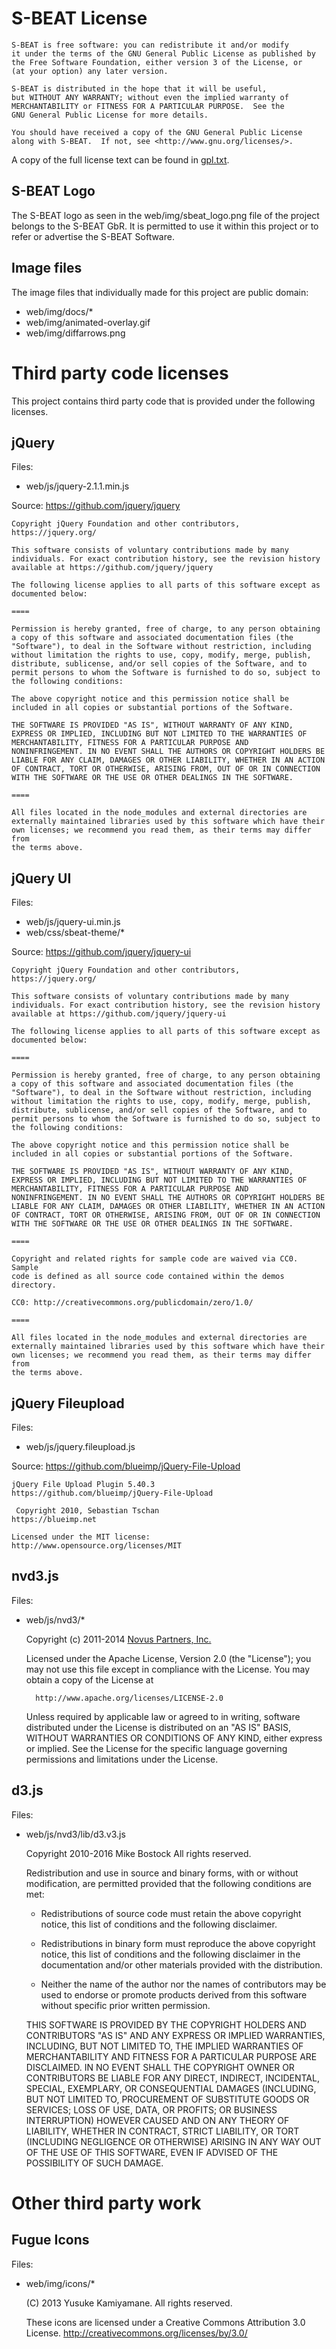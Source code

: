 # S-BEAT License

	S-BEAT is free software: you can redistribute it and/or modify
	it under the terms of the GNU General Public License as published by
	the Free Software Foundation, either version 3 of the License, or
	(at your option) any later version.
	
	S-BEAT is distributed in the hope that it will be useful,
	but WITHOUT ANY WARRANTY; without even the implied warranty of
	MERCHANTABILITY or FITNESS FOR A PARTICULAR PURPOSE.  See the
	GNU General Public License for more details.
	
	You should have received a copy of the GNU General Public License
	along with S-BEAT.  If not, see <http://www.gnu.org/licenses/>.

A copy of the full license text can be found in [gpl.txt](gpl.txt).

## S-BEAT Logo

The S-BEAT logo as seen in the web/img/sbeat_logo.png file of the project belongs to the S-BEAT GbR. It is permitted to use it within this project or to refer or advertise the S-BEAT Software.

## Image files

The image files that individually made for this project are public domain:

* web/img/docs/*
* web/img/animated-overlay.gif
* web/img/diffarrows.png

# Third party code licenses

This project contains third party code that is provided under the following licenses.

## jQuery

Files:

* web/js/jquery-2.1.1.min.js

Source: https://github.com/jquery/jquery

	Copyright jQuery Foundation and other contributors, https://jquery.org/
	
	This software consists of voluntary contributions made by many
	individuals. For exact contribution history, see the revision history
	available at https://github.com/jquery/jquery
	
	The following license applies to all parts of this software except as
	documented below:
	
	====
	
	Permission is hereby granted, free of charge, to any person obtaining
	a copy of this software and associated documentation files (the
	"Software"), to deal in the Software without restriction, including
	without limitation the rights to use, copy, modify, merge, publish,
	distribute, sublicense, and/or sell copies of the Software, and to
	permit persons to whom the Software is furnished to do so, subject to
	the following conditions:
	
	The above copyright notice and this permission notice shall be
	included in all copies or substantial portions of the Software.
	
	THE SOFTWARE IS PROVIDED "AS IS", WITHOUT WARRANTY OF ANY KIND,
	EXPRESS OR IMPLIED, INCLUDING BUT NOT LIMITED TO THE WARRANTIES OF
	MERCHANTABILITY, FITNESS FOR A PARTICULAR PURPOSE AND
	NONINFRINGEMENT. IN NO EVENT SHALL THE AUTHORS OR COPYRIGHT HOLDERS BE
	LIABLE FOR ANY CLAIM, DAMAGES OR OTHER LIABILITY, WHETHER IN AN ACTION
	OF CONTRACT, TORT OR OTHERWISE, ARISING FROM, OUT OF OR IN CONNECTION
	WITH THE SOFTWARE OR THE USE OR OTHER DEALINGS IN THE SOFTWARE.
	
	====
	
	All files located in the node_modules and external directories are
	externally maintained libraries used by this software which have their
	own licenses; we recommend you read them, as their terms may differ from
	the terms above.
	

## jQuery UI

Files:

* web/js/jquery-ui.min.js
* web/css/sbeat-theme/*

Source: https://github.com/jquery/jquery-ui


	Copyright jQuery Foundation and other contributors, https://jquery.org/
	
	This software consists of voluntary contributions made by many
	individuals. For exact contribution history, see the revision history
	available at https://github.com/jquery/jquery-ui
	
	The following license applies to all parts of this software except as
	documented below:
	
	====
	
	Permission is hereby granted, free of charge, to any person obtaining
	a copy of this software and associated documentation files (the
	"Software"), to deal in the Software without restriction, including
	without limitation the rights to use, copy, modify, merge, publish,
	distribute, sublicense, and/or sell copies of the Software, and to
	permit persons to whom the Software is furnished to do so, subject to
	the following conditions:
	
	The above copyright notice and this permission notice shall be
	included in all copies or substantial portions of the Software.
	
	THE SOFTWARE IS PROVIDED "AS IS", WITHOUT WARRANTY OF ANY KIND,
	EXPRESS OR IMPLIED, INCLUDING BUT NOT LIMITED TO THE WARRANTIES OF
	MERCHANTABILITY, FITNESS FOR A PARTICULAR PURPOSE AND
	NONINFRINGEMENT. IN NO EVENT SHALL THE AUTHORS OR COPYRIGHT HOLDERS BE
	LIABLE FOR ANY CLAIM, DAMAGES OR OTHER LIABILITY, WHETHER IN AN ACTION
	OF CONTRACT, TORT OR OTHERWISE, ARISING FROM, OUT OF OR IN CONNECTION
	WITH THE SOFTWARE OR THE USE OR OTHER DEALINGS IN THE SOFTWARE.
	
	====
	
	Copyright and related rights for sample code are waived via CC0. Sample
	code is defined as all source code contained within the demos directory.
	
	CC0: http://creativecommons.org/publicdomain/zero/1.0/
	
	====
	
	All files located in the node_modules and external directories are
	externally maintained libraries used by this software which have their
	own licenses; we recommend you read them, as their terms may differ from
	the terms above.
	

## jQuery Fileupload

Files:

* web/js/jquery.fileupload.js

Source: https://github.com/blueimp/jQuery-File-Upload

	jQuery File Upload Plugin 5.40.3
	https://github.com/blueimp/jQuery-File-Upload
	
	 Copyright 2010, Sebastian Tschan
	https://blueimp.net
	
	Licensed under the MIT license:
	http://www.opensource.org/licenses/MIT


## nvd3.js

Files:

* web/js/nvd3/*

	
	Copyright (c) 2011-2014 [Novus Partners, Inc.][novus]
	
	Licensed under the Apache License, Version 2.0 (the "License");
	you may not use this file except in compliance with the License.
	You may obtain a copy of the License at
	
	    http://www.apache.org/licenses/LICENSE-2.0
	
	Unless required by applicable law or agreed to in writing, software
	distributed under the License is distributed on an "AS IS" BASIS,
	WITHOUT WARRANTIES OR CONDITIONS OF ANY KIND, either express or implied.
	See the License for the specific language governing permissions and
	limitations under the License.
	
	[novus]: https://www.novus.com/


## d3.js

Files:

* web/js/nvd3/lib/d3.v3.js


	Copyright 2010-2016 Mike Bostock
	All rights reserved.
	
	Redistribution and use in source and binary forms, with or without modification,
	are permitted provided that the following conditions are met:
	
	* Redistributions of source code must retain the above copyright notice, this
	  list of conditions and the following disclaimer.
	
	* Redistributions in binary form must reproduce the above copyright notice,
	  this list of conditions and the following disclaimer in the documentation
	  and/or other materials provided with the distribution.
	
	* Neither the name of the author nor the names of contributors may be used to
	  endorse or promote products derived from this software without specific prior
	  written permission.
	
	THIS SOFTWARE IS PROVIDED BY THE COPYRIGHT HOLDERS AND CONTRIBUTORS "AS IS" AND
	ANY EXPRESS OR IMPLIED WARRANTIES, INCLUDING, BUT NOT LIMITED TO, THE IMPLIED
	WARRANTIES OF MERCHANTABILITY AND FITNESS FOR A PARTICULAR PURPOSE ARE
	DISCLAIMED. IN NO EVENT SHALL THE COPYRIGHT OWNER OR CONTRIBUTORS BE LIABLE FOR
	ANY DIRECT, INDIRECT, INCIDENTAL, SPECIAL, EXEMPLARY, OR CONSEQUENTIAL DAMAGES
	(INCLUDING, BUT NOT LIMITED TO, PROCUREMENT OF SUBSTITUTE GOODS OR SERVICES;
	LOSS OF USE, DATA, OR PROFITS; OR BUSINESS INTERRUPTION) HOWEVER CAUSED AND ON
	ANY THEORY OF LIABILITY, WHETHER IN CONTRACT, STRICT LIABILITY, OR TORT
	(INCLUDING NEGLIGENCE OR OTHERWISE) ARISING IN ANY WAY OUT OF THE USE OF THIS
	SOFTWARE, EVEN IF ADVISED OF THE POSSIBILITY OF SUCH DAMAGE.


# Other third party work

## Fugue Icons
   
Files:

* web/img/icons/*

   
	(C) 2013 Yusuke Kamiyamane. All rights reserved.
	
	These icons are licensed under a Creative Commons
	Attribution 3.0 License.
	<http://creativecommons.org/licenses/by/3.0/>

